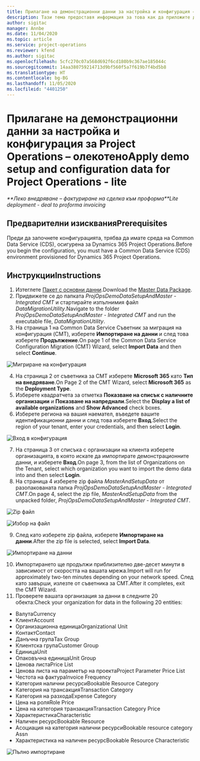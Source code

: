 ```yaml
---
title: Прилагане на демонстрационни данни за настройка и конфигурация – олекотено
description: Тази тема предоставя информация за това как да приложите демонстрационни данни за настройка конфигурационни в Project Operations.
author: sigitac
manager: Annbe
ms.date: 11/04/2020
ms.topic: article
ms.service: project-operations
ms.reviewer: kfend
ms.author: sigitac
ms.openlocfilehash: 5cfc270c07a568d692f6cd180b9c367ae185044c
ms.sourcegitcommit: 14aa380759214713d9bf560f5a7f619b7f4bd5b8
ms.translationtype: HT
ms.contentlocale: bg-BG
ms.lasthandoff: 11/05/2020
ms.locfileid: "4401250"
---
```

# <a name="apply-demo-setup-and-configuration-data-for-project-operations---lite"></a><span data-ttu-id="05551-103">Прилагане на демонстрационни данни за настройка и конфигурация за Project Operations – олекотено</span><span class="sxs-lookup"><span data-stu-id="05551-103">Apply demo setup and configuration data for Project Operations - lite</span></span> 

<span data-ttu-id="05551-104">_\*\*Леко внедряване – фактуриране на сделка към проформа_</span><span class="sxs-lookup"><span data-stu-id="05551-104">_\*\*Lite deployment - deal to proforma invoicing_</span></span>

## <a name="prerequisites"></a><span data-ttu-id="05551-105">Предварителни изисквания</span><span class="sxs-lookup"><span data-stu-id="05551-105">Prerequisites</span></span>

<span data-ttu-id="05551-106">Преди да започнете конфигурацията, трябва да имате среда на Common Data Service (CDS), осигурена за Dynamics 365 Project Operations.</span><span class="sxs-lookup"><span data-stu-id="05551-106">Before you begin the configuration, you must have a Common Data Service (CDS) environment provisioned for Dynamics 365 Project Operations.</span></span>


## <a name="instructions"></a><span data-ttu-id="05551-107">Инструкции</span><span class="sxs-lookup"><span data-stu-id="05551-107">Instructions</span></span>

1. <span data-ttu-id="05551-108">Изтеглете [Пакет с основни данни](https://download.microsoft.com/download/3/4/1/341bf279-a64f-4baa-af31-ce624859b518/ProjOpsSampleSetupData%20-%20CE%20only%20CMT.zip).</span><span class="sxs-lookup"><span data-stu-id="05551-108">Download the [Master Data Package](https://download.microsoft.com/download/3/4/1/341bf279-a64f-4baa-af31-ce624859b518/ProjOpsSampleSetupData%20-%20CE%20only%20CMT.zip).</span></span> 
2. <span data-ttu-id="05551-109">Придвижете се до папката *ProjOpsDemoDataSetupAndMaster - Integrated CMT* и стартирайте изпълнимия файл *DataMigrationUtility*.</span><span class="sxs-lookup"><span data-stu-id="05551-109">Navigate to the folder *ProjOpsDemoDataSetupAndMaster - Integrated CMT* and run the executable file, *DataMigrationUtility*.</span></span>
3. <span data-ttu-id="05551-110">На страница 1 на Common Data Service Съветник за миграция на конфигурация (CMT), изберете **Импортиране на данни** и след това изберете **Продължение**.</span><span class="sxs-lookup"><span data-stu-id="05551-110">On page 1 of the Common Data Service Configuration Migration (CMT) Wizard, select **Import Data** and then select **Continue**.</span></span>

![Мигриране на конфигурация](./media/1ConfigurationMigration.png)

4. <span data-ttu-id="05551-112">На страница 2 от съветника за CMT изберете **Microsoft 365** като **Тип на внедряване**.</span><span class="sxs-lookup"><span data-stu-id="05551-112">On Page 2 of the CMT Wizard, select **Microsoft 365** as the **Deployment Type**.</span></span>
5. <span data-ttu-id="05551-113">Изберете квадратчета за отметка **Показване на списък с наличните организации** и **Показване на напреднали**.</span><span class="sxs-lookup"><span data-stu-id="05551-113">Select the **Display a list of available organizations** and **Show Advanced** check boxes.</span></span>
6. <span data-ttu-id="05551-114">Изберете региона на вашия наемател, въведете вашите идентификационни данни и след това изберете **Вход**.</span><span class="sxs-lookup"><span data-stu-id="05551-114">Select the region of your tenant, enter your credentials, and then select **Login**.</span></span>

![Вход в конфигурация](./media/2ConfigurationSignin.png)

7. <span data-ttu-id="05551-116">На страница 3 от списъка с организации на клиента изберете организацията, в която искате да импортирате демонстрационните данни, и изберете **Вход**.</span><span class="sxs-lookup"><span data-stu-id="05551-116">On page 3, from the list of Organizations on the Tenant, select which organization you want to import the demo data into and then select **Login**.</span></span>
8. <span data-ttu-id="05551-117">На страница 4 изберете zip файла *MasterAndSetupData* от разопакованата папка *ProjOpsDemoDataSetupAndMaster - Integrated CMT*.</span><span class="sxs-lookup"><span data-stu-id="05551-117">On page 4, select the zip file, *MasterAndSetupData* from the unpacked folder, *ProjOpsDemoDataSetupAndMaster - Integrated CMT*.</span></span>

![Zip файл](./media/3ZipFile.png)

![Избор на файл](./media/4SelectAFile.png)

9. <span data-ttu-id="05551-120">След като изберете zip файла, изберете **Импортиране на данни**.</span><span class="sxs-lookup"><span data-stu-id="05551-120">After the zip file is selected, select **Import Data**.</span></span>

![Импортиране на данни](./media/5ImportData.png)

10. <span data-ttu-id="05551-122">Импортирането ще продължи приблизително две-десет минути в зависимост от скоростта на вашата мрежа.</span><span class="sxs-lookup"><span data-stu-id="05551-122">Import will run for approximately two-ten minutes depending on your network speed.</span></span> <span data-ttu-id="05551-123">След като завърши, излезте от съветника за CMT.</span><span class="sxs-lookup"><span data-stu-id="05551-123">After it completes, exit the CMT Wizard.</span></span> 
11. <span data-ttu-id="05551-124">Проверете вашата организация за данни в следните 20 обекта:</span><span class="sxs-lookup"><span data-stu-id="05551-124">Check your organization for data in the following 20 entities:</span></span>

-   <span data-ttu-id="05551-125">Валута</span><span class="sxs-lookup"><span data-stu-id="05551-125">Currency</span></span>
-   <span data-ttu-id="05551-126">Клиент</span><span class="sxs-lookup"><span data-stu-id="05551-126">Account</span></span>
-   <span data-ttu-id="05551-127">Организационна единица</span><span class="sxs-lookup"><span data-stu-id="05551-127">Organizational Unit</span></span>
-   <span data-ttu-id="05551-128">Контакт</span><span class="sxs-lookup"><span data-stu-id="05551-128">Contact</span></span>
-   <span data-ttu-id="05551-129">Данъчна група</span><span class="sxs-lookup"><span data-stu-id="05551-129">Tax Group</span></span>
-   <span data-ttu-id="05551-130">Клиентска група</span><span class="sxs-lookup"><span data-stu-id="05551-130">Customer Group</span></span>
-   <span data-ttu-id="05551-131">Единица</span><span class="sxs-lookup"><span data-stu-id="05551-131">Unit</span></span>
-   <span data-ttu-id="05551-132">Опаковъчна единица</span><span class="sxs-lookup"><span data-stu-id="05551-132">Unit Group</span></span>
-   <span data-ttu-id="05551-133">Ценова листа</span><span class="sxs-lookup"><span data-stu-id="05551-133">Price List</span></span>
-   <span data-ttu-id="05551-134">Ценова листа на параметър на проекта</span><span class="sxs-lookup"><span data-stu-id="05551-134">Project Parameter Price List</span></span> 
-   <span data-ttu-id="05551-135">Честота на фактура</span><span class="sxs-lookup"><span data-stu-id="05551-135">Invoice Frequency</span></span>
-   <span data-ttu-id="05551-136">Категория налични ресурси</span><span class="sxs-lookup"><span data-stu-id="05551-136">Bookable Resource Category</span></span>
-   <span data-ttu-id="05551-137">Категория на трансакция</span><span class="sxs-lookup"><span data-stu-id="05551-137">Transaction Category</span></span>
-   <span data-ttu-id="05551-138">Категория на разхода</span><span class="sxs-lookup"><span data-stu-id="05551-138">Expense Category</span></span>
-   <span data-ttu-id="05551-139">Цена на роля</span><span class="sxs-lookup"><span data-stu-id="05551-139">Role Price</span></span>
-   <span data-ttu-id="05551-140">Цена на категория транзакция</span><span class="sxs-lookup"><span data-stu-id="05551-140">Transaction Category Price</span></span>
-   <span data-ttu-id="05551-141">Характеристика</span><span class="sxs-lookup"><span data-stu-id="05551-141">Characteristic</span></span>
-   <span data-ttu-id="05551-142">Наличен ресурс</span><span class="sxs-lookup"><span data-stu-id="05551-142">Bookable Resource</span></span>
-   <span data-ttu-id="05551-143">Асоциация на категория налични ресурси</span><span class="sxs-lookup"><span data-stu-id="05551-143">Bookable resource category Assn</span></span>
-   <span data-ttu-id="05551-144">Характеристика на наличен ресурс</span><span class="sxs-lookup"><span data-stu-id="05551-144">Bookable Resource Characteristic</span></span>

![Пълно импортиране](./media/6CompleteImport.png)
